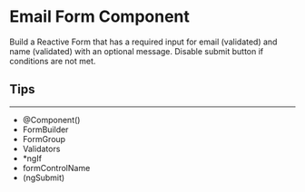 # Email Form Component

Build a Reactive Form that has a required input for email (validated) and name (validated) with an optional message. Disable submit button if conditions are not met.

## Tips

---

- @Component()
- FormBuilder
- FormGroup
- Validators
- \*ngIf
- formControlName
- (ngSubmit)
